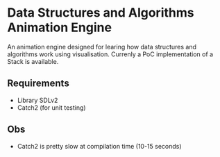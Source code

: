# Data Structures and Algorithms Animation Engine
An animation engine designed for learing how data structures and algorithms work using visualisation.
Currenly a PoC implementation of a Stack is available.

## Requirements
- Library SDLv2
- Catch2 (for unit testing)

## Obs
- Catch2 is pretty slow at compilation time (10-15 seconds)
